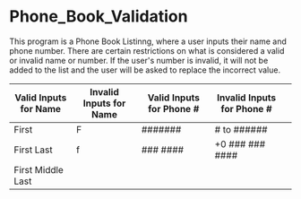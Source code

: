 # Phone_Book_Validation
This program is a Phone Book Listinng, where a user inputs their name and phone number. There are certain restrictions on what is considered a valid or invalid name or number. If the user's number is invalid, it will not be added to the list and the user will be asked to replace the incorrect value. 

| Valid Inputs for Name                       | Invalid Inputs for Name                                       | Valid Inputs for Phone # | Invalid Inputs for Phone #                       |   |
|---------------------------------------------|---------------------------------------------------------------|--------------------------|--------------------------------------------------|---|
| First                                       | F                                                             | #######                  | # to ######                                      |   |
| First Last                                  | f                                                             | ### ####                 | +0 ### ### ####                                  |   |
| First Middle Last                           | <script>                                                      | ###-####                 | +0# ### ### ####                                 |   |
| First, Middle, Last                         | 3ric                                                          | ##########               | +0## ### ### ####                                |   |
| First, Last                                 | "Sarah"                                                       | ### ### ####             | +#### ### ### ####                               |   |
| First O'Henry                               | First O''Henry                                                | ###-###-####             | any characters that are not a digit, (,),-, or + |   |
| Last,First                                  | any characters that are not part of the alphabet,-,comma,or ' | (###)#######             |                                                  |   |
| Last, First                                 |                                                               | (###)-###-####           |                                                  |   |
| First McCartney                             |                                                               | (###) ### ####           |                                                  |   |
| First-Part Middle-Part Last-Part            |                                                               | (###) ###-####           |                                                  |   |
| First 'Nickname' Middle Last                |                                                               | # ### ### ####           |                                                  |   |
| First-Part 'Nickname' Middle-Part Last-Part |                                                               | ## ### ### ####          |                                                  |   |
| F. M. L.                                    |                                                               | ### ### ### ####         |                                                  |   |
| F.-P. M.-P. L.-P.                           |                                                               | +# ### ### ####          |                                                  |   |
|                                             |                                                               | +# (###) ### ####        |                                                  |   |
|                                             |                                                               | +## ### ### ####         |                                                  |   |
|                                             |                                                               | +### ### ### ####        |                                                  |   |
|                                             |                                                               | +# ### ####              |                                                  |   |
|                                             |                                                               | +## ### ####             |                                                  |   |
|                                             |                                                               | +### ### ####            |                                                  |   |

